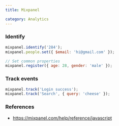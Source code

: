 ```yaml
---
title: Mixpanel

category: Analytics
---
```


### Identify

```js
mixpanel.identify('284');
mixpanel.people.set({ $email: 'hi@gmail.com' });
```

```js
// Set common properties
mixpanel.register({ age: 28, gender: 'male' });
```

### Track events

```js
mixpanel.track('Login success');
mixpanel.track('Search', { query: 'cheese' });
```

### References

-   <https://mixpanel.com/help/reference/javascript>
